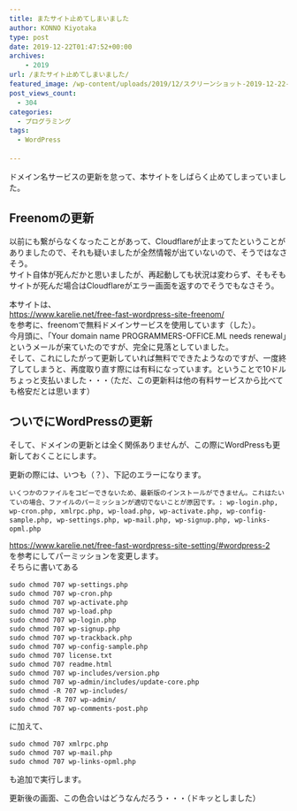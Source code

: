 ```yaml
---
title: またサイト止めてしまいました
author: KONNO Kiyotaka
type: post
date: 2019-12-22T01:47:52+00:00
archives:
    - 2019
url: /またサイト止めてしまいました/
featured_image: /wp-content/uploads/2019/12/スクリーンショット-2019-12-22-10.38.44.png
post_views_count:
  - 304
categories:
  - プログラミング
tags:
  - WordPress

---
```

ドメイン名サービスの更新を怠って、本サイトをしばらく止めてしまっていました。

## Freenomの更新

以前にも繋がらなくなったことがあって、Cloudflareが止まってたということがありましたので、それも疑いましたが全然情報が出ていないので、そうではなさそう。  
サイト自体が死んだかと思いましたが、再起動しても状況は変わらず、そもそもサイトが死んだ場合はCloudflareがエラー画面を返すのでそうでもなさそう。

本サイトは、  
<a rel="noreferrer noopener" target="_blank" href="https://www.karelie.net/free-fast-wordpress-site-freenom/">https://www.karelie.net/free-fast-wordpress-site-freenom/</a>  
を参考に、freenomで無料ドメインサービスを使用しています（した）。  
今月頭に、「Your domain name PROGRAMMERS-OFFICE.ML needs renewal」というメールが来ていたのですが、完全に見落としていました。  
そして、これにしたがって更新していれば無料でできたようなのですが、一度終了してしまうと、再度取り直す際には有料になっています。ということで10ドルちょっと支払いました・・・（ただ、この更新料は他の有料サービスから比べても格安だとは思います）

## ついでにWordPressの更新

そして、ドメインの更新とは全く関係ありませんが、この際にWordPressも更新しておくことにします。

更新の際には、いつも（？）、下記のエラーになります。

<pre class="wp-block-code"><code>いくつかのファイルをコピーできないため、最新版のインストールができません。これはたいていの場合、ファイルのパーミッションが適切でないことが原因です。: wp-login.php, wp-cron.php, xmlrpc.php, wp-load.php, wp-activate.php, wp-config-sample.php, wp-settings.php, wp-mail.php, wp-signup.php, wp-links-opml.php</code></pre>

<a rel="noreferrer noopener" target="_blank" href="https://www.karelie.net/free-fast-wordpress-site-setting/#wordpress-2">https://www.karelie.net/free-fast-wordpress-site-setting/#wordpress-2</a>  
を参考にしてパーミッションを変更します。  
そちらに書いてある

<pre class="wp-block-code"><code>sudo chmod 707 wp-settings.php
sudo chmod 707 wp-cron.php
sudo chmod 707 wp-activate.php
sudo chmod 707 wp-load.php
sudo chmod 707 wp-login.php
sudo chmod 707 wp-signup.php
sudo chmod 707 wp-trackback.php
sudo chmod 707 wp-config-sample.php
sudo chmod 707 license.txt
sudo chmod 707 readme.html
sudo chmod 707 wp-includes/version.php
sudo chmod 707 wp-admin/includes/update-core.php
sudo chmod -R 707 wp-includes/
sudo chmod -R 707 wp-admin/
sudo chmod 707 wp-comments-post.php</code></pre>

に加えて、

<pre class="wp-block-code"><code>sudo chmod 707 xmlrpc.php
sudo chmod 707 wp-mail.php
sudo chmod 707 wp-links-opml.php</code></pre>

も追加で実行します。

更新後の画面、この色合いはどうなんだろう・・・（ドキッとしました）<figure class="wp-block-image size-large">

<img src="/uploads/2019/12/スクリーンショット-2019-12-22-10.38.44.png?ssl=1" alt="" class="wp-image-3190" srcset="/uploads/2019/12/スクリーンショット-2019-12-22-10.38.44.png?w=640&ssl=1 640w, /uploads/2019/12/スクリーンショット-2019-12-22-10.38.44.png?resize=300%2C277&ssl=1 300w" sizes="(max-width: 640px) 100vw, 640px" data-recalc-dims="1" /> </figure>